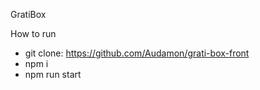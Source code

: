 GratiBox

How to run 
- git clone: https://github.com/Audamon/grati-box-front
- npm i
- npm run start